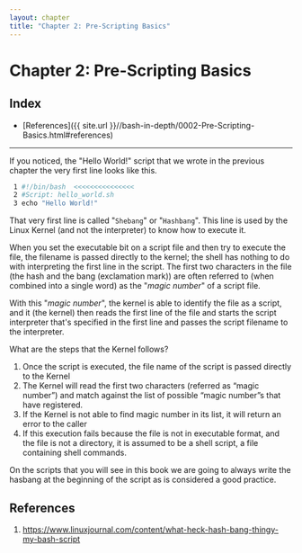 ```yaml
---
layout: chapter
title: "Chapter 2: Pre-Scripting Basics"
---
```

# Chapter 2: Pre-Scripting Basics

## Index
* [References]({{ site.url }}//bash-in-depth/0002-Pre-Scripting-Basics.html#references)

<hr style="width:100%;text-align:center;margin-left:0;margin-bottom:10px">

If you noticed, the "Hello World!" script that we wrote in the previous chapter the very first line looks like this.

```bash
 1 #!/bin/bash  <<<<<<<<<<<<<<<
 2 #Script: hello_world.sh
 3 echo "Hello World!"
```

That very first line is called "`Shebang`" or "`Hashbang`". This line is used by the Linux Kernel (and not the interpreter) to know how to execute it.

When you set the executable bit on a script file and then try to execute the file, the filename is passed directly to the kernel; the shell has nothing to do with interpreting the first line in the script. The first two characters in the file (the hash and the bang (exclamation mark)) are often referred to (when combined into a single word) as the "*magic number*" of a script file. 

With this "*magic number*", the kernel is able to identify the file as a script, and it (the kernel) then reads the first line of the file and starts the script interpreter that's specified in the first line and passes the script filename to the interpreter.

What are the steps that the Kernel follows?
1. Once the script is executed, the file name of the script is passed directly to the Kernel
2. The Kernel will read the first two characters (referred as “magic number”) and match against the list of possible “magic number”s that have registered. 
3. If the Kernel is not able to find magic number in its list, it will return an error to the caller
4. If this execution fails because the file is not in executable format, and the file is not a directory, it is assumed to be a shell script, a file containing shell commands.

On the scripts that you will see in this book we are going to always write the hasbang at the beginning of the script as is considered a good practice.

## References
1. <https://www.linuxjournal.com/content/what-heck-hash-bang-thingy-my-bash-script>

